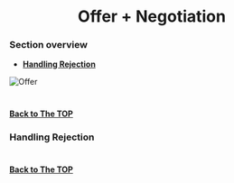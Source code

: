 <h1 align="center">Offer + Negotiation</h1>

### Section overview
* **[Handling Rejection](#handling-rejection)**


![Offer]()


#
**[Back to The TOP](#section-overview)**

### Handling Rejection

#
**[Back to The TOP](#section-overview)**
